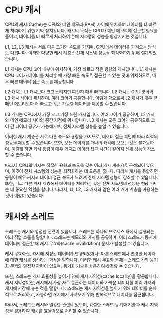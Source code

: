 # CPU 캐시

CPU의 캐시(Cache)는 CPU와 메인 메모리(RAM) 사이에 위치하여 데이터를 더 빠르게 처리하기 위한 기억 장치입니다. 캐시의 목적은 CPU가 메인 메모리에 접근할 필요를 줄이고, 데이터를 더 빠르게 처리하여 전체 시스템의 성능을 향상시키는 것입니다.

L1, L2, L3 캐시는 서로 다른 크기와 속도를 가지며, CPU에서 데이터를 가져오는 방식도 다릅니다. 이러한 다양한 캐시 계층은 전체 시스템 성능을 최적화하기 위해 설계되었습니다.

L1 캐시는 CPU 코어 내부에 위치하며, 가장 빠르고 작은 용량의 캐시입니다. L1 캐시는 CPU 코어가 데이터를 처리할 때 가장 빠른 속도로 접근할 수 있는 곳에 위치하므로, 매우 빠른 데이터 접근 속도를 제공합니다.

L2 캐시는 L1 캐시보다 크고 느리지만 여전히 매우 빠릅니다. L2 캐시는 CPU 코어와 L3 캐시 사이에 위치하며, 여러 코어가 공유합니다. 이렇게 함으로써 L2 캐시가 매우 큰 메인 메모리보다 더 빠르고 접근 가능한 데이터를 제공할 수 있습니다.

L3 캐시는 CPU에서 가장 크고 가장 느린 캐시입니다. 여러 코어가 공유하며, L2 캐시와 메인 메모리 사이의 중간 지점에 위치합니다. L3 캐시는 모든 코어가 공유하므로 코어 간 데이터 공유가 가능해지며, 전체 시스템 성능을 높일 수 있습니다.

이러한 캐시 계층은 서로 다른 속도와 용량을 가지므로, 데이터 접근 패턴에 따라 최적의 성능을 제공할 수 있습니다. 또한, 모든 데이터를 하나의 캐시에 모으는 것은 불가능하며, 이렇게 하면 캐시 용량이 매우 커지고 데이터 접근 시간이 길어져 전체 성능이 감소할 수 있습니다.

따라서, CPU의 캐시는 적절한 용량과 속도를 갖는 여러 캐시 계층으로 구성되어 있으며, 이것이 전체 시스템의 성능을 최적화하는 데 도움을 줍니다. 따라서 캐시를 통합하면 용량이 매우 커지고 데이터 접근 속도가 느려져 전체 시스템 성능이 감소할 수 있습니다. 또한, 서로 다른 캐시 계층에서 데이터를 처리하는 것은 전체 시스템의 성능을 향상시키는 데 중요한 역할을 합니다. 따라서, L1, L2, L3 캐시와 같은 여러 캐시 계층을 사용하는 것이 이점이 있습니다.

# 캐시와 스레드

스레드는 캐시와 밀접한 관련이 있습니다. 스레드는 하나의 프로세스 내에서 실행되는 여러 작업 흐름을 말합니다. 스레드는 메모리와 캐시를 공유하며, 여러 스레드가 동시에 데이터에 접근할 때 캐시 무효화(cache invalidation) 문제가 발생할 수 있습니다.

캐시 무효화란, 캐시에 저장된 데이터가 변경되었거나, 다른 스레드에서 변경한 데이터에 대한 캐시를 갱신하는 과정을 말합니다. 이러한 캐시 무효화 문제는 스레드 간의 동기화 문제와 밀접한 관련이 있으며, 동기화 기술을 사용하여 해결할 수 있습니다.

또한, 스레드는 캐시 효율성을 높이기 위해 캐시 지역성(cache locality)을 활용합니다. 캐시 지역성이란, 캐시에서 가장 자주 접근하는 데이터와 가까운 데이터를 미리 가져와 캐시에 저장해 놓는 것을 말합니다. 스레드는 캐시 지역성을 높이기 위해 데이터를 순차적으로 처리하고, 가능하면 캐시에서 가져오기 위해 반복적으로 데이터를 접근합니다.

따라서, 스레드는 캐시와 밀접한 관련이 있으며, 적절한 스레드 동기화 기술과 캐시 지역성을 활용하여 캐시를 효율적으로 처리할 수 있습니다.